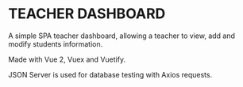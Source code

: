 # TEACHER DASHBOARD

A simple SPA teacher dashboard, allowing a teacher to view, add and modify students information.

Made with Vue 2, Vuex and Vuetify.

JSON Server is used for database testing with Axios requests.
